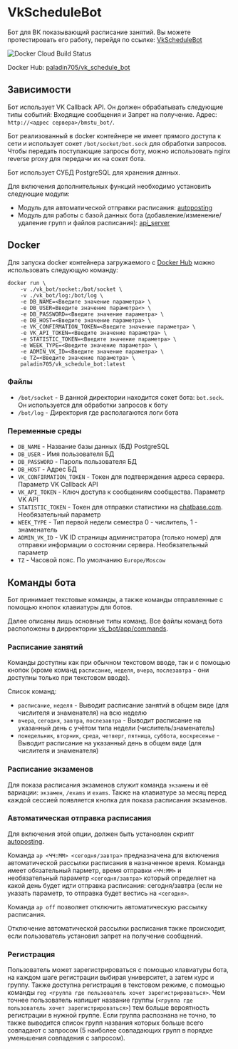 # VkScheduleBot
Бот для ВК показывающий расписание занятий. Вы можете протестировать его работу, перейдя по ссылке: [VkScheduleBot](https://vk.com/club199143657)

![Docker Cloud Build Status](https://img.shields.io/docker/cloud/build/paladin705/vk_schedule_bot)

Docker Hub: [paladin705/vk_schedule_bot](https://hub.docker.com/r/paladin705/vk_schedule_bot)

## Зависимости
Бот использует VK Callback API. Он должен обрабатывать следующие типы событий: Входящие сообщения и Запрет на получение. Адрес: `http://<адрес сервера>/bmstu_bot/`.

Бот реализованный в docker контейнере не имеет прямого доступа к сети и использует сокет `/bot/socket/bot.sock` для обработки запросов. Чтобы передать поступающие запросы боту, можно использовать nginx reverse proxy для передачи их на сокет бота.

Бот использует СУБД PostgreSQL для хранения данных.

Для включения дополнительных функций необходимо установить следующие модули:

* Модуль для автоматической отправки расписания: [autoposting](../autoposting)
* Модуль для работы с базой данных бота (добавление/изменение/удаление групп и файлов расписания): [api_server](../api_server)

## Docker
Для запуска docker контейнера загружаемого с [Docker Hub](https://hub.docker.com/r/paladin705/vk_schedule_bot) можно использовать следующую команду:
```shell
docker run \
    -v ./vk_bot/socket:/bot/socket \
    -v ./vk_bot/log:/bot/log \
    -e DB_NAME=<Введите значение параметра> \
    -e DB_USER=Введите значение параметра<> \
    -e DB_PASSWORD=<Введите значение параметра> \
    -e DB_HOST=<Введите значение параметра> \
    -e VK_CONFIRMATION_TOKEN=<Введите значение параметра> \
    -e VK_API_TOKEN=<Введите значение параметра> \
    -e STATISTIC_TOKEN=<Введите значение параметра> \
    -e WEEK_TYPE=<Введите значение параметра> \
    -e ADMIN_VK_ID=<Введите значение параметра> \
    -e TZ=<Введите значение параметра> \
    paladin705/vk_schedule_bot:latest
```

### Файлы
* `/bot/socket` - В данной директории находится сокет бота: `bot.sock`. Он используется для обработки запросов к боту
* `/bot/log` - Директория где располагаются логи бота

### Переменные среды

* `DB_NAME` - Название базы данных (БД) PostgreSQL
* `DB_USER` - Имя пользователя БД
* `DB_PASSWORD` - Пароль пользователя БД
* `DB_HOST` - Адрес БД
* `VK_CONFIRMATION_TOKEN` - Токен для подтверждения адреса сервера. Параметр VK Callback API 
* `VK_API_TOKEN` - Ключ доступа к сообщениям сообщества. Параметр VK API
* `STATISTIC_TOKEN` - Токен для отправки статистики на [chatbase.com](https://chatbase.com/). Необязательный параметр
* `WEEK_TYPE` - Тип первой недели семестра 0 - числитель, 1 - знаменатель
* `ADMIN_VK_ID` - VK ID страницы администратора (только номер) для отправки информации о состоянии сервера. Необязательный параметр
* `TZ` - Часовой пояс. По умолчанию `Europe/Moscow`

## Команды бота
Бот принимает текстовые команды, а также команды отправленные с помощью кнопок клавиатуры для ботов.

Далее описаны лишь основные типы команд. Все файлы команд бота расположены в дирректории [vk_bot/app/commands](app/commands).

### Расписание занятий

Команды доступны как при обычном текстовом вводе, так и с помощью кнопок (кроме команд `расписание`, `неделя`, `вчера`, `послезавтра` - они доступны только при текстовом вводе).

Список команд:
* `расписание`, `неделя` - Выводит расписание занятий в общем виде (для числителя и знаменателя) на всю неделю
* `вчера`, `сегодня`, `завтра`, `послезавтра` - Выводит расписание на указанный день с учётом типа недели (числитель/знаменатель)
* `понедельник`, `вторник`, `среда`, `четверг`, `пятница`, `суббота`, `воскресенье` - Выводит расписание на указанный день в общем виде (для числителя и знаменателя)

### Расписание экзаменов

Для показа расписания экзаменов служит команда `экзамены` и её вариации: `экзамен`, `/exams` и `exams`. Также на клавиатуре за месяц перед каждой сессией появляется кнопка для показа расписания экзаменов.

### Автоматическая отправка расписания

Для включения этой опции, должен быть установлен скрипт [autoposting](../autoposting).

Команда `ap <ЧЧ:ММ> <сегодня/завтра>` предназначена для включения автоматической рассылки расписания в назначенное время. Команда имеет обязательный парметр, время отправки `<ЧЧ:ММ>` и необязательный параметр `<сегодня/завтра>` который определяет на какой день будет идти отправка расписания: сегодня/завтра (если не указать параметр, то отправка будет вестись на `<сегодня>`.

Команда `ap off` позволяет отключить автоматическую рассылку расписания.

Отключение автоматической рассылки расписания также происходит, если пользователь установил запрет на получение сообщений.

### Регистрация

Пользователь может зарегистрироваться с помощью клавиатуры бота, на каждом шаге регистрации выбирая университет, а затем курс и группу. Также доступна регистрация в текстовом режиме, с помощью команды `reg <группа где пользователь хочет зарегистрироваться>`. Чем точнее пользователь напишет название группы (`<группа где пользователь хочет зарегистрироваться>`) тем больше вероятность регистрации в нужной группе. Если группа распознана не точно, то также выводится список групп названия которых больше всего совпадают с запросом (5 наиболее совпадающих групп в порядке уменьшения совпадения с запросом).



